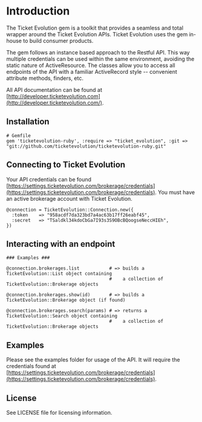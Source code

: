 Introduction
============
The Ticket Evolution gem is a toolkit that provides a seamless and total wrapper around the Ticket Evolution APIs. Ticket Evolution uses the gem in-house to build consumer products.

The gem follows an instance based approach to the Restful API. This way multiple credentials can be used within the same environment, avoiding the static nature of ActiveResource. The classes allow you to access all endpoints of the API with a familiar ActiveRecord style -- convenient attribute methods, finders, etc.

All API documentation can be found at [http://developer.ticketevolution.com](http://developer.ticketevolution.com/).

Installation
------------
    # Gemfile
    gem 'ticketevolution-ruby', :require => "ticket_evolution", :git => "git://github.com/ticketevolution/ticketevolution-ruby.git"


Connecting to Ticket Evolution
------------------------------
Your API credentials can be found [https://settings.ticketevolution.com/brokerage/credentials](https://settings.ticketevolution.com/brokerage/credentials). You must have an active brokerage account with Ticket Evolution.

    @connection = TicketEvolution::Connection.new({
      :token    => "958acdf7da323bd7a4ac63b17ff26eabf45",
      :secret   => "TSaldkl34kdoCbGa7I93s3S9OBcBQoogseNeccHIEh",
    })


Interacting with an endpoint
----------------------------

    ### Examples ###

    @connection.brokerages.list           # => builds a TicketEvolution::List object containing
                                          #    a collection of TicketEvolution::Brokerage objects

    @connection.brokerages.show(id)       # => builds a TicketEvolution::Brokerage object (if found)

    @connection.brokerages.search(params) # => returns a TicketEvolution::Search object containing
                                          #    a collection of TicketEvolution::Brokerage objects
                                          
Examples
--------
Please see the examples folder for usage of the API. It will require the credentials found at [https://settings.ticketevolution.com/brokerage/credentials](https://settings.ticketevolution.com/brokerage/credentials).

License
-------

See LICENSE file for licensing information.
